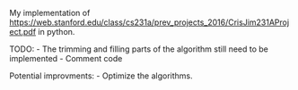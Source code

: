 My implementation of https://web.stanford.edu/class/cs231a/prev_projects_2016/CrisJim231AProject.pdf in python.

TODO:
    - The trimming and filling parts of the algorithm still need to be implemented
    - Comment code


Potential improvments:
    - Optimize the algorithms.
    
    